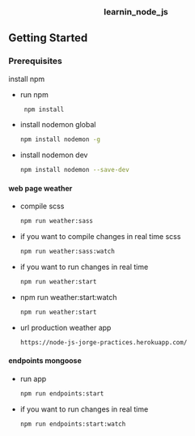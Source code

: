 <br />
<p align="center">
  <h3 align="center">learnin_node_js</h3>
</p>

<!-- GETTING STARTED -->
## Getting Started


### Prerequisites
install npm
* run npm
  ```sh
   npm install
  ```

* install nodemon global
  ```sh
  npm install nodemon -g
  ```

* install nodemon dev
  ```sh
  npm install nodemon --save-dev
  ```

#### web page weather ####
* compile scss
  ```sh
  npm run weather:sass
  ```
* if you want to compile changes in real time scss
  ```sh
  npm run weather:sass:watch
  ```
* if you want to run changes in real time
  ```sh
  npm run weather:start
  ```
* npm run weather:start:watch
  ```sh
  npm run weather:start
  ```
* url production weather app
  ```sh
  https://node-js-jorge-practices.herokuapp.com/
  ```
  
#### endpoints mongoose ####
* run app
  ```sh
  npm run endpoints:start
  ```
* if you want to run changes in real time 
  ```sh
  npm run endpoints:start:watch
  ```

